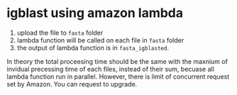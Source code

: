 # igblast using amazon lambda

1. upload the file to <code>fasta</code> folder
2. lambda function will be called on each file in <code>fasta</code> folder
3. the output of lambda function is in <code>fasta_igblasted</code>.

In theory the total proceesing time should be the same with the maxnium of invidual precessing time of each files,
instead of their sum, becuase all lambda function run in parallel. However, there is limit of concurrent request set by Amazon.
You can request to upgrade.
